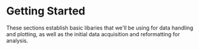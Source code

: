 # Getting Started
These sections establish basic libaries that we'll be using for data handling and plotting, as well as the initial data acquisition and reformatting for analysis.

```{tableofcontents}
```
